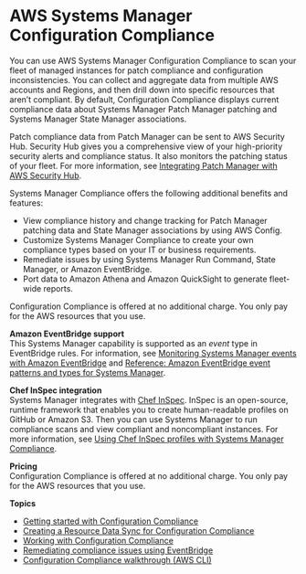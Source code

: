 # AWS Systems Manager Configuration Compliance<a name="systems-manager-compliance"></a>

You can use AWS Systems Manager Configuration Compliance to scan your fleet of managed instances for patch compliance and configuration inconsistencies\. You can collect and aggregate data from multiple AWS accounts and Regions, and then drill down into specific resources that aren’t compliant\. By default, Configuration Compliance displays current compliance data about Systems Manager Patch Manager patching and Systems Manager State Manager associations\. 

Patch compliance data from Patch Manager can be sent to AWS Security Hub\. Security Hub gives you a comprehensive view of your high\-priority security alerts and compliance status\. It also monitors the patching status of your fleet\. For more information, see [Integrating Patch Manager with AWS Security Hub](security-hub-integration.md)\. 

Systems Manager Compliance offers the following additional benefits and features: 
+ View compliance history and change tracking for Patch Manager patching data and State Manager associations by using AWS Config\.
+ Customize Systems Manager Compliance to create your own compliance types based on your IT or business requirements\.
+ Remediate issues by using Systems Manager Run Command, State Manager, or Amazon EventBridge\.
+ Port data to Amazon Athena and Amazon QuickSight to generate fleet\-wide reports\.

Configuration Compliance is offered at no additional charge\. You only pay for the AWS resources that you use\.

**Amazon EventBridge support**  
This Systems Manager capability is supported as an *event* type in EventBridge rules\. For information, see [Monitoring Systems Manager events with Amazon EventBridge](monitoring-eventbridge-events.md) and [Reference: Amazon EventBridge event patterns and types for Systems Manager](reference-eventbridge-events.md)\.

**Chef InSpec integration**  
Systems Manager integrates with [Chef InSpec](https://www.chef.io/inspec/)\. InSpec is an open\-source, runtime framework that enables you to create human\-readable profiles on GitHub or Amazon S3\. Then you can use Systems Manager to run compliance scans and view compliant and noncompliant instances\. For more information, see [Using Chef InSpec profiles with Systems Manager Compliance](integration-chef-inspec.md)\.

**Pricing**  
Configuration Compliance is offered at no additional charge\. You only pay for the AWS resources that you use\.

**Topics**
+ [Getting started with Configuration Compliance](sysman-compliance-prereqs.md)
+ [Creating a Resource Data Sync for Configuration Compliance](sysman-compliance-datasync-create.md)
+ [Working with Configuration Compliance](sysman-compliance-about.md)
+ [Remediating compliance issues using EventBridge](sysman-compliance-fixing.md)
+ [Configuration Compliance walkthrough \(AWS CLI\)](sysman-compliance-walk.md)